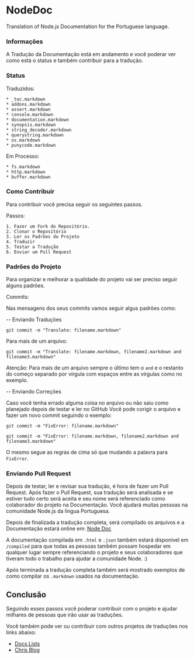 NodeDoc
=======

Translation of Node.js Documentation for the Portuguese language.

### Informações

A Tradução da Documentação está em andamento e você poderar ver como está o status e também contribuir para a tradução.

### Status

Traduzidos:

    * _toc.markdown
    * addons.markdown
    * assert.markdown
    * console.markdown
    * documentation.markdown
    * synopsis.markdown
    * string_decoder.markdown
    * querystring.markdown
    * os.markdown
    * punycode.markdown

Em Processo:

    * fs.markdown
    * http.markdown
    * buffer.markdown

### Como Contribuir

Para contribuir você precisa seguir os seguintes passos.

Passos:

    1. Fazer um Fork do Repositório.
    2. Clonar o Repositório
    3. Ler os Padrões do Projeto
    4. Traduzir
    5. Testar a Tradução
    6. Enviar um Pull Request

### Padrões do Projeto

Para organizar e melhorar a qualidade do projeto vai ser preciso seguir alguns padrões.

Commits:

Nas mensagens dos seus commits vamos seguir algus padrões como:

-- Enviando Traduções

	git commit -m "Translate: filename.markdown"

Para mais de um arquivo:

	git commit -m "Translate: filename.markdown, filename2.markdown and filename3.markdown"

Atenção: Para mais de um arquivo sempre o último tem o `and` e o restanto do começo separado por vírgula com espaços entre as vírgulas como no exemplo.

-- Enviando Correções

Caso você tenha errado alguma coisa no arquivo ou não saiu como planejado depois de testar e ler no GitHub Você pode corigir o arquivo e fazer um novo commit seguindo o exemplo:

	git commit -m "FixError: filename.markdown"

	git commit -m "FixError: filename.markdown, filename2.markdown and filename3.markdown"

O mesmo segue as regras de cima só que mudando a palavra para `FixError`.


### Enviando Pull Request

Depois de testar, ler e revisar sua tradução, é hora de fazer um Pull Request. Após fazer o Pull Request, sua tradução será analisada e se estiver tudo certo será aceita e seu nome será referenciado como colaborador do projeto na Documentação. Você ajudará muitas pessoas na comunidade Node.js da lingua Portuguesa.

Depois de finalizada a tradução completa, será compilado os arquivos e a Documentação estará online em: [Node Doc](http://chrisenytc.github.io/docs/nodejs)

A documentação compilada em `.html` e `.json` também estará disponível em `/compiled` para que todas as pessoas também possam hospedar em qualquer lugar sempre referenciando o projeto e seus colaboradores que tiveram todo o trabalho para ajudar a comunidade Node. :)

Após terminada a tradução completa também será mostrado exemplos de como compilar os `.markdown` usados na documentação.

## Conclusão

Seguindo esses passos você poderar contribuir com o projeto e ajudar milhares de pessoas que irão usar as traduções.

Você também pode ver ou contribuir com outros projetos de traduções nos links abaixo:

* [Docs Lists](http://chrisenytc.github.io/docs/)
* [Chris Blog](http://chris.enytc.com)
